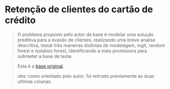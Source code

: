 # Retenção de clientes do cartão de crédito

> O problema proposto pelo autor da base é modelar uma solução preditiva para a evasão de clientes, realizando uma breve analise descritiva, testar três maneiras distintas de modelagem, logit, random forest e isolation forest, identificando a mais promissora para submeter a base de teste.


>Esta é a [base original]. 


[base original]: https://www.kaggle.com/sakshigoyal7/credit-card-customers "Kaggle"


>  obs: como orientado pelo autor, foi retirado previamente as duas ultimas colunas.
